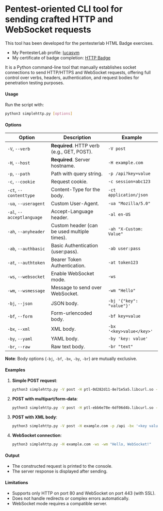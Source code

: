 # Pentest-oriented CLI tool for sending crafted HTTP and WebSocket requests

This tool has been developed for the pentesterlab HTML Badge exercises.

- My PentesterLab profile: <a href="https://pentesterlab.com/profile/lucasvm">lucasvm</a>
- My certificate of badge completion: <a href="https://pentesterlab.com/certs/a56c7ef2466da26a8dc39626a4a5b6">HTTP Badge</a>

It is a Python command-line tool that manually establishes socket connections to send HTTP/HTTPS and WebSocket requests, offering full control over verbs, headers, authentication, and request bodies for penetration testing purposes.

#### Usage
Run the script with:
```bash
python3 simplehttp.py [options]
```

#### Options
| Option | Description | Example |
|--------|-------------|---------|
| `-V`, `--verb` | **Required**. HTTP verb (e.g., GET, POST). | `-V post` |
| `-H`, `--host` | **Required**. Server hostname. | `-H example.com` |
| `-p`, `--path` | Path with query string. | `-p /api?key=value` |
| `-c`, `--cookie` | Request cookie. | `-c session=abc123` |
| `-ct`, `--contenttype` | Content-Type for the body. | `-ct application/json` |
| `-ua`, `--useragent` | Custom User-Agent. | `-ua "Mozilla/5.0"` |
| `-al`, `--acceptlanguage` | Accept-Language header. | `-al en-US` |
| `-ah`, `--anyheader` | Custom header (can be used multiple times). | `-ah "X-Custom: Value"` |
| `-ab`, `--authbasic` | Basic Authentication (user:pass). | `-ab user:pass` |
| `-at`, `--authtoken` | Bearer Token Authentication. | `-at token123` |
| `-ws`, `--websocket` | Enable WebSocket mode. | `-ws` |
| `-wm`, `--wsmessage` | Message to send over WebSocket. | `-wm "Hello"` |
| `-bj`, `--json` | JSON body. | `-bj '{"key": "value"}'` |
| `-bf`, `--form` | Form-urlencoded body. | `-bf key=value` |
| `-bx`, `--xml` | XML body. | `-bx '<key>value</key>'` |
| `-by`, `--yaml` | YAML body. | `-by 'key: value'` |
| `-br`, `--raw` | Raw text body. | `-br "text"` |

**Note**: Body options (`-bj`, `-bf`, `-bx`, `-by`, `-br`) are mutually exclusive.

#### Examples
1. **Simple POST request**:
   ```bash
   python3 simplehttp.py -V post -H ptl-0d282d11-8e71e5a5.libcurl.so -p /pentesterlab -c key=please
   ```

2. **POST with multipart/form-data**:
   ```bash
   python3 simplehttp.py -V post -H ptl-ebb6e78e-6df06d4b.libcurl.so -p /pentesterlab -ah "Content-Type: multipart/form-data; boundary=meu_boundary" --raw "$(cat multipart-with-file.txt)"
   ```

3. **POST with XML body**:
   ```bash
   python3 simplehttp.py -V post -H example.com -p /api -bx '<key value="please"></key>'
   ```

4. **WebSocket connection**:
   ```bash
   python3 simplehttp.py -H example.com -ws -wm "Hello, WebSocket!"
   ```

#### Output
- The constructed request is printed to the console.
- The server response is displayed after sending.

#### Limitations
- Supports only HTTP on port 80 and WebSocket on port 443 (with SSL).
- Does not handle redirects or complex errors automatically.
- WebSocket mode requires a compatible server.
